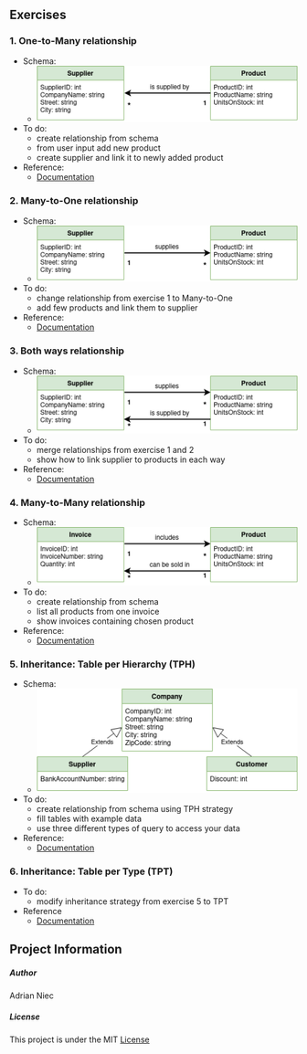 ## Exercises

### 1. One-to-Many relationship

- Schema:
    - ![Schema](img/1.png)
- To do:
    - create relationship from schema
    - from user input add new product
    - create supplier and link it to newly added product
- Reference:
    - [Documentation](https://entityframework.net/one-to-many-relationship#add-reference-navigation-property)

### 2. Many-to-One relationship

- Schema:
    - ![Schema](img/2.png)
- To do:
    - change relationship from exercise 1 to Many-to-One
    - add few products and link them to supplier 
- Reference:
    - [Documentation](https://entityframework.net/one-to-many-relationship#add-collection-navigation-property)

### 3. Both ways relationship

- Schema:
    - ![Schema](img/3.png)
- To do:
    - merge relationships from exercise 1 and 2
    - show how to link supplier to products in each way
- Reference:
    - [Documentation](https://entityframework.net/one-to-many-relationship#add-navigation-properties-in-both-entities)

### 4. Many-to-Many relationship

- Schema:
    - ![Schema](img/4.png)
- To do:
    - create relationship from schema
    - list all products from one invoice
    - show invoices containing chosen product
- Reference:
    - [Documentation](https://entityframework.net/many-to-many-relationship#code-first-conventions)

### 5. Inheritance: Table per Hierarchy (TPH)

- Schema:
    - ![Schema](img/5.png)
- To do:
    - create relationship from schema using TPH strategy
    - fill tables with example data
    - use three different types of query to access your data
- Reference:
    - [Documentation](https://entityframework.net/tph#tph-in-code-first)

### 6. Inheritance: Table per Type (TPT)

- To do:
    - modify inheritance strategy from exercise 5 to TPT
- Reference
    - [Documentation](https://entityframework.net/tpt#tpt-in-code-first)

## Project Information

##### Author

Adrian Niec

##### License

This project is under the MIT [License](LICENSE)
